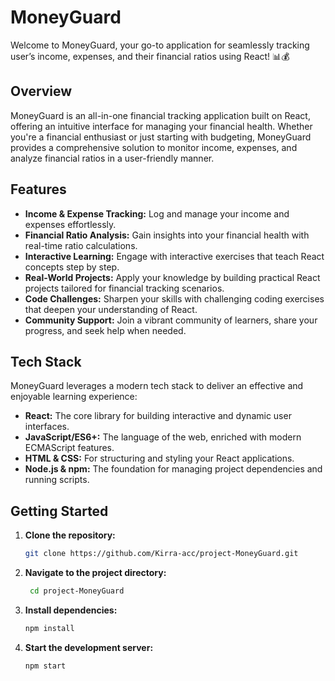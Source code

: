 # MoneyGuard

Welcome to MoneyGuard, your go-to application for seamlessly tracking user’s income, expenses, and their financial ratios using React! 📊💰

## Overview

MoneyGuard is an all-in-one financial tracking application built on React, offering an intuitive interface for managing your financial health. Whether you're a financial enthusiast or just starting with budgeting, MoneyGuard provides a comprehensive solution to monitor income, expenses, and analyze financial ratios in a user-friendly manner.

## Features

- **Income & Expense Tracking:** Log and manage your income and expenses effortlessly.
- **Financial Ratio Analysis:** Gain insights into your financial health with real-time ratio calculations.
- **Interactive Learning:** Engage with interactive exercises that teach React concepts step by step.
- **Real-World Projects:** Apply your knowledge by building practical React projects tailored for financial tracking scenarios.
- **Code Challenges:** Sharpen your skills with challenging coding exercises that deepen your understanding of React.
- **Community Support:** Join a vibrant community of learners, share your progress, and seek help when needed.

## Tech Stack

MoneyGuard leverages a modern tech stack to deliver an effective and enjoyable learning experience:

- **React:** The core library for building interactive and dynamic user interfaces.
- **JavaScript/ES6+:** The language of the web, enriched with modern ECMAScript features.
- **HTML & CSS:** For structuring and styling your React applications.
- **Node.js & npm:** The foundation for managing project dependencies and running scripts.

## Getting Started

1. **Clone the repository:**

   ```bash
   git clone https://github.com/Kirra-acc/project-MoneyGuard.git

2. **Navigate to the project directory:**
   ```bash
    cd project-MoneyGuard

3. **Install dependencies:**
    ```bash
    npm install

4. **Start the development server:**
    ```bash
    npm start

